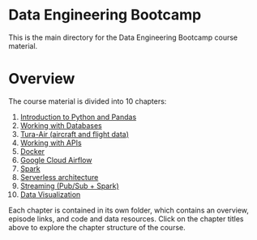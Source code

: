 # Data Engineering Bootcamp 

This is the main directory for the Data Engineering Bootcamp course material.
# Overview

The course material is divided into 10 chapters:
1. [Introduction to Python and Pandas](ch1/)
1. [Working with Databases](ch2/)
1. [Tura-Air (aircraft and flight data)](ch3/)
1. [Working with APIs](ch4/)
1. [Docker](ch5/)
1. [Google Cloud Airflow](ch6/)
1. [Spark](ch7/)
1. [Serverless architecture](ch8/)
1. [Streaming (Pub/Sub + Spark)](ch9/)
1. [Data Visualization](ch10/)

Each chapter is contained in its own folder, which contains an overview, episode links, and code and data resources. Click on the chapter titles above to explore the chapter structure of the course.
